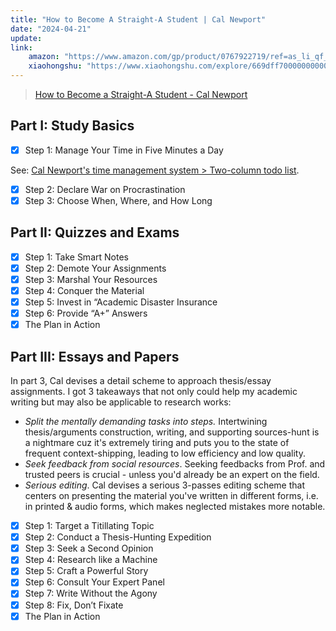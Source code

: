```yaml
---
title: "How to Become A Straight-A Student | Cal Newport"
date: "2024-04-21"
update: 
link:
    amazon: "https://www.amazon.com/gp/product/0767922719/ref=as_li_qf_asin_il_tl?ie=UTF8&tag=stuhac-20&creative=9325&linkCode=as2&creativeASIN=0767922719&linkId=98a11bfd8d18be630bd45d2525467c3c"
    xiaohongshu: "https://www.xiaohongshu.com/explore/669dff70000000000a004d0e"
---
```


> [How to Become a Straight-A Student - Cal Newport](https://www.amazon.com/dp/0767922719?ref_=cm_sw_r_cp_ud_dp_VQPMW14BAYW14TAZN5N0)

## Part I: Study Basics

- [x] Step 1: Manage Your Time in Five Minutes a Day

See: [Cal Newport's time management system > Two-column todo list](/blog/cal-newport-time-management).

- [x] Step 2: Declare War on Procrastination
- [x] Step 3: Choose When, Where, and How Long

## Part II: Quizzes and Exams

- [x] Step 1: Take Smart Notes
- [x] Step 2: Demote Your Assignments
- [x] Step 3: Marshal Your Resources
- [x] Step 4: Conquer the Material
- [x] Step 5: Invest in “Academic Disaster Insurance
- [x] Step 6: Provide “A+” Answers
- [x] The Plan in Action

## Part III: Essays and Papers

In part 3, Cal devises a detail scheme to approach thesis/essay assignments. I got 3 takeaways that not only could help my academic writing but may also be applicable to research works:

- _Split the mentally demanding tasks into steps._ Intertwining thesis/arguments construction, writing, and supporting sources-hunt is a nightmare cuz it's extremely tiring and puts you to the state of frequent context-shipping, leading to low efficiency and low quality.
- _Seek feedback from social resources_. Seeking feedbacks from Prof. and trusted peers is crucial - unless you'd already be an expert on the field.
- _Serious editing_. Cal devises a serious 3-passes editing scheme that centers on presenting the material you've written in different forms, i.e. in printed & audio forms, which makes neglected mistakes more notable.

- [x] Step 1: Target a Titillating Topic
- [x] Step 2: Conduct a Thesis-Hunting Expedition
- [x] Step 3: Seek a Second Opinion
- [x] Step 4: Research like a Machine
- [x] Step 5: Craft a Powerful Story
- [x] Step 6: Consult Your Expert Panel
- [x] Step 7: Write Without the Agony
- [x] Step 8: Fix, Don’t Fixate
- [x] The Plan in Action